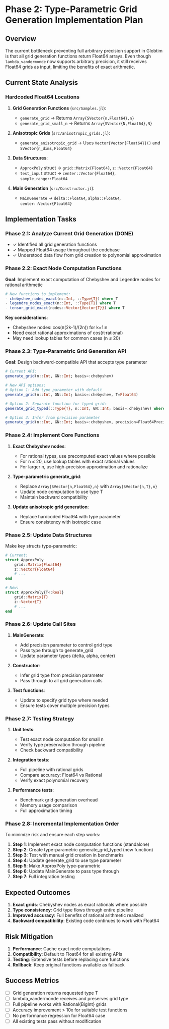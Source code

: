 # Phase 2: Type-Parametric Grid Generation Implementation Plan

## Overview
The current bottleneck preventing full arbitrary precision support in Globtim is that all grid generation functions return Float64 arrays. Even though `lambda_vandermonde` now supports arbitrary precision, it still receives Float64 grids as input, limiting the benefits of exact arithmetic.

## Current State Analysis

### Hardcoded Float64 Locations
1. **Grid Generation Functions** (`src/Samples.jl`):
   - `generate_grid` → Returns `Array{SVector{n,Float64},n}`
   - `generate_grid_small_n` → Returns `Array{SVector{N,Float64},N}`
   
2. **Anisotropic Grids** (`src/anisotropic_grids.jl`):
   - `generate_anisotropic_grid` → Uses `Vector{Vector{Float64}}()` and `SVector{n_dims,Float64}`
   
3. **Data Structures**:
   - `ApproxPoly` struct → `grid::Matrix{Float64}`, `z::Vector{Float64}`
   - `test_input` struct → `center::Vector{Float64}`, `sample_range::Float64`
   
4. **Main Generation** (`src/Constructor.jl`):
   - `MainGenerate` → `delta::Float64`, `alpha::Float64`, `center::Vector{Float64}`

## Implementation Tasks

### Phase 2.1: Analyze Current Grid Generation (DONE)
- ✓ Identified all grid generation functions
- ✓ Mapped Float64 usage throughout the codebase
- ✓ Understood data flow from grid creation to polynomial approximation

### Phase 2.2: Exact Node Computation Functions
**Goal**: Implement exact computation of Chebyshev and Legendre nodes for rational arithmetic

```julia
# New functions to implement:
- chebyshev_nodes_exact(n::Int, ::Type{T}) where T
- legendre_nodes_exact(n::Int, ::Type{T}) where T
- tensor_grid_exact(nodes::Vector{Vector{T}}) where T
```

**Key considerations**:
- Chebyshev nodes: cos(π(2k-1)/(2n)) for k=1:n
- Need exact rational approximations of cos(π·rational)
- May need lookup tables for common cases (n ≤ 20)

### Phase 2.3: Type-Parametric Grid Generation API
**Goal**: Design backward-compatible API that accepts type parameter

```julia
# Current API:
generate_grid(n::Int, GN::Int; basis=:chebyshev)

# New API options:
# Option 1: Add type parameter with default
generate_grid(n::Int, GN::Int; basis=:chebyshev, T=Float64)

# Option 2: Separate function for typed grids
generate_grid_typed(::Type{T}, n::Int, GN::Int; basis=:chebyshev) where T

# Option 3: Infer from precision parameter
generate_grid(n::Int, GN::Int; basis=:chebyshev, precision=Float64Precision)
```

### Phase 2.4: Implement Core Functions
1. **Exact Chebyshev nodes**:
   - For rational types, use precomputed exact values where possible
   - For n ≤ 20, use lookup tables with exact rational values
   - For larger n, use high-precision approximation and rationalize

2. **Type-parametric generate_grid**:
   - Replace `Array{SVector{n,Float64},n}` with `Array{SVector{n,T},n}`
   - Update node computation to use type T
   - Maintain backward compatibility

3. **Update anisotropic grid generation**:
   - Replace hardcoded Float64 with type parameter
   - Ensure consistency with isotropic case

### Phase 2.5: Update Data Structures
Make key structs type-parametric:

```julia
# Current:
struct ApproxPoly
    grid::Matrix{Float64}
    z::Vector{Float64}
    # ...
end

# New:
struct ApproxPoly{T<:Real}
    grid::Matrix{T}
    z::Vector{T}
    # ...
end
```

### Phase 2.6: Update Call Sites
1. **MainGenerate**:
   - Add precision parameter to control grid type
   - Pass type through to generate_grid
   - Update parameter types (delta, alpha, center)

2. **Constructor**:
   - Infer grid type from precision parameter
   - Pass through to all grid generation calls

3. **Test functions**:
   - Update to specify grid type where needed
   - Ensure tests cover multiple precision types

### Phase 2.7: Testing Strategy
1. **Unit tests**:
   - Test exact node computation for small n
   - Verify type preservation through pipeline
   - Check backward compatibility

2. **Integration tests**:
   - Full pipeline with rational grids
   - Compare accuracy: Float64 vs Rational
   - Verify exact polynomial recovery

3. **Performance tests**:
   - Benchmark grid generation overhead
   - Memory usage comparison
   - Full approximation timing

### Phase 2.8: Incremental Implementation Order
To minimize risk and ensure each step works:

1. **Step 1**: Implement exact node computation functions (standalone)
2. **Step 2**: Create type-parametric generate_grid_typed (new function)
3. **Step 3**: Test with manual grid creation in benchmarks
4. **Step 4**: Update generate_grid to use type parameter
5. **Step 5**: Make ApproxPoly type-parametric
6. **Step 6**: Update MainGenerate to pass type through
7. **Step 7**: Full integration testing

## Expected Outcomes
1. **Exact grids**: Chebyshev nodes as exact rationals where possible
2. **Type consistency**: Grid type flows through entire pipeline
3. **Improved accuracy**: Full benefits of rational arithmetic realized
4. **Backward compatibility**: Existing code continues to work with Float64

## Risk Mitigation
1. **Performance**: Cache exact node computations
2. **Compatibility**: Default to Float64 for all existing APIs
3. **Testing**: Extensive tests before replacing core functions
4. **Rollback**: Keep original functions available as fallback

## Success Metrics
- [ ] Grid generation returns requested type T
- [ ] lambda_vandermonde receives and preserves grid type
- [ ] Full pipeline works with Rational{BigInt} grids
- [ ] Accuracy improvement > 10x for suitable test functions
- [ ] No performance regression for Float64 case
- [ ] All existing tests pass without modification